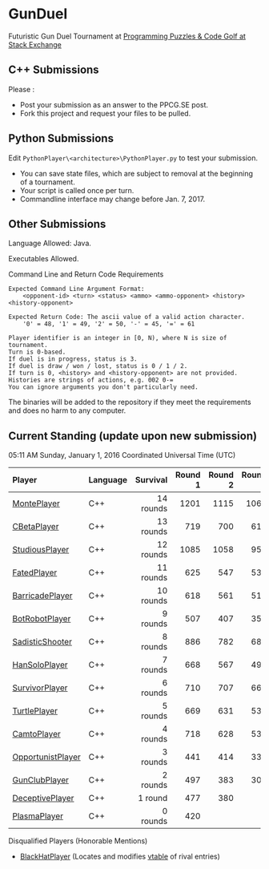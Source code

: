 # GunDuel

Futuristic Gun Duel Tournament at [Programming Puzzles & Code Golf at Stack Exchange][1]

## C++ Submissions

Please :

 - Post your submission as an answer to the PPCG.SE post.
 - Fork this project and request your files to be pulled.

## Python Submissions

Edit `PythonPlayer\<architecture>\PythonPlayer.py` to test your submission.

 - You can save state files, which are subject to removal at the beginning of a tournament.
 - Your script is called once per turn.
 - Commandline interface may change before Jan. 7, 2017.

## Other Submissions

Language Allowed: Java.

Executables Allowed.

Command Line and Return Code Requirements

    Expected Command Line Argument Format:
    	<opponent-id> <turn> <status> <ammo> <ammo-opponent> <history> <history-opponent>

    Expected Return Code: The ascii value of a valid action character.
    	'0' = 48, '1' = 49, '2' = 50, '-' = 45, '=' = 61
    
    Player identifier is an integer in [0, N), where N is size of tournament.
    Turn is 0-based.
    If duel is in progress, status is 3.
    If duel is draw / won / lost, status is 0 / 1 / 2.
    If turn is 0, <history> and <history-opponent> are not provided.
    Histories are strings of actions, e.g. 002 0-=
    You can ignore arguments you don't particularly need.

The binaries will be added to the repository if they meet the requirements and does no harm to any computer.

## Current Standing (update upon new submission)

05:11 AM Sunday, January 1, 2016 Coordinated Universal Time (UTC)

| Player                                   | Language   | Survival  | Round  1 | Round  2 | Round  3 | Round  4 | Round  5 | Round  6 | Round  7 | Round  8 | Round  9 | Round 10 | Round 11 | Round 12 | Round 13 | Round 14 | Round 15 |
|:---------------------------------------- |:---------- | ---------:| --------:| --------:| --------:| --------:| --------:| --------:| --------:| --------:| --------:| --------:| --------:| --------:| --------:| --------:| --------:|
| [MontePlayer][16]                        | C++        | 14 rounds |     1201 |     1115 |     1063 |      936 |      839 |      724 |      660 |      557 |      475 |      356 |      224 |      174 |      112 |       53 |
| [CBetaPlayer][15]                        | C++        | 13 rounds |      719 |      700 |      618 |      574 |      511 |      453 |      409 |      361 |      284 |      228 |      214 |      157 |      110 |       47 |
| [StudiousPlayer][12]                     | C++        | 12 rounds |     1085 |     1058 |      958 |      854 |      803 |      703 |      620 |      528 |      415 |      319 |      233 |      153 |       78 |
| [FatedPlayer][14]                        | C++        | 11 rounds |      625 |      547 |      530 |      496 |      449 |      391 |      363 |      292 |      282 |      242 |      202 |      116 |
| [BarricadePlayer][7]                     | C++        | 10 rounds |      618 |      561 |      513 |      464 |      465 |      422 |      348 |      295 |      230 |      199 |      127 |
| [BotRobotPlayer][8]                      | C++        |  9 rounds |      507 |      407 |      359 |      373 |      368 |      354 |      281 |      289 |      249 |      156 |
| [SadisticShooter][10]                    | C++        |  8 rounds |      886 |      782 |      687 |      590 |      494 |      407 |      290 |      249 |      165 |
| [HanSoloPlayer][18]                      | C++        |  7 rounds |      668 |      567 |      494 |      392 |      330 |      283 |      258 |      229 |
| [SurvivorPlayer][13]                     | C++        |  6 rounds |      710 |      707 |      660 |      557 |      463 |      376 |      249 |
| [TurtlePlayer][6]                        | C++        |  5 rounds |      669 |      631 |      539 |      460 |      346 |      270 |
| [CamtoPlayer][17]                        | C++        |  4 rounds |      718 |      628 |      535 |      448 |      319 |
| [OpportunistPlayer][5]                   | C++        |  3 rounds |      441 |      414 |      332 |      235 |
| [GunClubPlayer][4]                       | C++        |  2 rounds |      497 |      383 |      300 |
| [DeceptivePlayer][11]                    | C++        |  1 round  |      477 |      380 |
| [PlasmaPlayer][9]                        | C++        |  0 rounds |      420 |

Disqualified Players (Honorable Mentions)

 - [BlackHatPlayer][2] (Locates and modifies [vtable][3] of rival entries)

 [1]: http://codegolf.stackexchange.com/q/104896/11933
 [2]: http://codegolf.stackexchange.com/a/105061/11933
 [3]: https://en.wikipedia.org/wiki/Vtable
 [4]: http://codegolf.stackexchange.com/a/104899/11933
 [5]: http://codegolf.stackexchange.com/a/104902/11933
 [6]: http://codegolf.stackexchange.com/a/104905/11933
 [7]: http://codegolf.stackexchange.com/a/104909/11933
 [8]: http://codegolf.stackexchange.com/a/104910/11933
 [9]: http://codegolf.stackexchange.com/a/104933/11933
 [10]: http://codegolf.stackexchange.com/a/104947/11933
 [11]: http://codegolf.stackexchange.com/a/104972/11933
 [12]: http://codegolf.stackexchange.com/a/105066/11933
 [13]: http://codegolf.stackexchange.com/a/105084/11933
 [14]: http://codegolf.stackexchange.com/a/105131/11933
 [15]: http://codegolf.stackexchange.com/a/105154/11933
 [16]: http://codegolf.stackexchange.com/a/105175/11933
 [17]: http://codegolf.stackexchange.com/a/105224/11933
 [18]: http://codegolf.stackexchange.com/a/105263/11933
